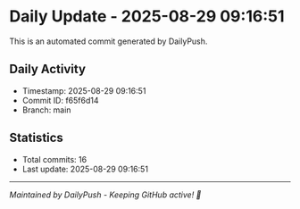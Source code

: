 # Daily Update - 2025-08-29 09:16:51

This is an automated commit generated by DailyPush.

## Daily Activity
- Timestamp: 2025-08-29 09:16:51
- Commit ID: f65f6d14
- Branch: main

## Statistics
- Total commits: 16
- Last update: 2025-08-29 09:16:51

---
*Maintained by DailyPush - Keeping GitHub active! 🚀*
